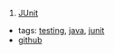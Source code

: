 1. [JUnit](http://junit.org/)
  * tags: [testing](tags/testing.md), [java](tags/java.md), [junit](tags/junit.md)
  * [github](https://github.com/junit-team/junit4)
